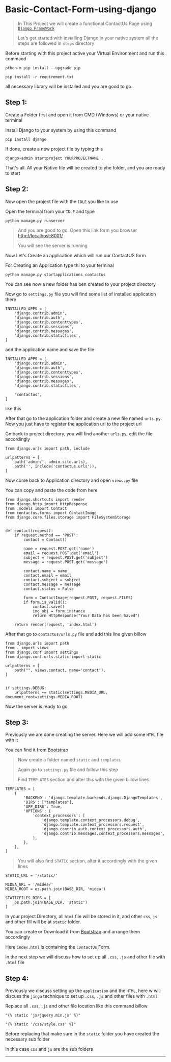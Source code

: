 # Basic-Contact-Form-using-django


> In This Project we will create a functional ContactUs Page using [`Django FrameWork`](https://www.djangoproject.com/)
> 
> Let's get started with installing Django in your native system
> all the steps are followed in `steps` directory
> 

Before starting with this project active your Virtual Environment and run this command

```commandline
pthon-m pip install --upgrade pip

pip install -r requirement.txt
```

all necessary library will be installed and you are good to go.



## Step 1:

Create a Folder first and open it from CMD (Windows) or your native terminal

Install Django to your system by using this command

```commandline
pip install django
```

If done, create a new project file by typing this

```commandline
django-admin startproject YOURPROJECTNAME .
```

That's all. All your Native file will be created to yhe folder, and you are ready to start



## Step 2:

Now open the project file with the `IDLE` you like to use

Open the terminal from your `IDLE` and type 
```commandline
python manage.py runserver
```

> And you are good to go. Open this link form you browser [http://localhost:8001/](http://localhost:8001/)
> 
> You will see the server is running
> 
> 

Now Let's Create an application which will run our ContactUS form

For Creating an Application type thi to your terminal

```commandline
python manage.py startapplications contactus
```

You can see now a new folder has ben created to your project directory

Now go to `settings.py` file you will find some list of installed application there

```commandline
INSTALLED_APPS = [
    'django.contrib.admin',
    'django.contrib.auth',
    'django.contrib.contenttypes',
    'django.contrib.sessions',
    'django.contrib.messages',
    'django.contrib.staticfiles',    
]
```

add the application name and save the file

```commandline
INSTALLED_APPS = [
    'django.contrib.admin',
    'django.contrib.auth',
    'django.contrib.contenttypes',
    'django.contrib.sessions',
    'django.contrib.messages',
    'django.contrib.staticfiles',
    
    'contactus',
]
```

like this


After that go to the application folder and create a new file named `urls.py`. Now you just have to register the application url to the project url

Go back to project directory, you will find another `urls.py`, edit the file accordingly

```commandline
from django.urls import path, include

urlpatterns = [
    path('admin/', admin.site.urls),
    path('', include('contactus.urls')),
]
```

Now come back to Application directory and open `views.py` file

You can copy and paste the code from here

```commandline
from django.shortcuts import render
from django.http import HttpResponse
from .models import Contact
from contactus.forms import ContactImage
from django.core.files.storage import FileSystemStorage


def contact(request):
    if request.method == 'POST':
        contact = Contact()

        name = request.POST.get('name')
        email = request.POST.get('email')
        subject = request.POST.get('subject')
        message = request.POST.get('message')

        contact.name = name
        contact.email = email
        contact.subject = subject
        contact.message = message
        contact.status = False

        form = ContactImage(request.POST, request.FILES)
        if form.is_valid():
            contact.save()
            img_obj = form.instance
            return HttpResponse("Your Data has been Saved")

    return render(request, 'index.html')
```

After that go to `contactus/urls.py` file and add this line given billow

```commandline
from django.urls import path
from . import views
from django.conf import settings
from django.conf.urls.static import static

urlpatterns = [
    path("", views.contact, name='contact'),
]


if settings.DEBUG:
    urlpatterns += static(settings.MEDIA_URL, document_root=settings.MEDIA_ROOT)

```

Now the server is ready to go



## Step 3:

Previously we are done creating the server. Here we will add some `HTML` file with it

You can find it from [Bootstrap](https://getbootstrap.com/)

> Now create a folder named `static` and `templates`
> 
> Again go to `settings.py` file and follow this step
> 
> Find `TEMPLATES` section and alter this with the given billow lines

```commandline
TEMPLATES = [
    {
        'BACKEND': 'django.template.backends.django.DjangoTemplates',
        'DIRS': ["templates"],
        'APP_DIRS': True,
        'OPTIONS': {
            'context_processors': [
                'django.template.context_processors.debug',
                'django.template.context_processors.request',
                'django.contrib.auth.context_processors.auth',
                'django.contrib.messages.context_processors.messages',
            ],
        },
    },
]
``` 

> You will also find `STATIC` section, alter it accordingly with the given lines

```commandline
STATIC_URL = '/static/'

MIDEA_URL = '/midea/'
MIDEA_ROOT = os.path.join(BASE_DIR, 'midea')

STATICFILES_DIRS = [
    os.path.join(BASE_DIR, 'static')
]

```

In your project Directory, all `html` file will be stored in it, and other `css`, `js` and other fill will be at `static` folder.

You can create or Download it from [Bootstrap](https://getbootstrap.com/) and arrange them accordingly

Here `index.html` is containing the `ContactUs` Form.

In the next step we will discuss how to set up all `.css`, `.js` and other file with `.html` file



## Step 4:

Previously we discuss setting up the `application` and the `HTML`, here w will discuss the `jinga` technique to set up `.css`, `.js` and other files with `.html`


Replace all `.css`, `.js` and other file location like this command billow

```commandline
"{% static 'js/jquery.min.js' %}"
```

```commandline
"{% static '/css/style.css' %}"
```

Before replacing that make sure in the `static` folder you have created the necessary sub folder 

In this case `css` and `js` are the sub folders

-------------------














